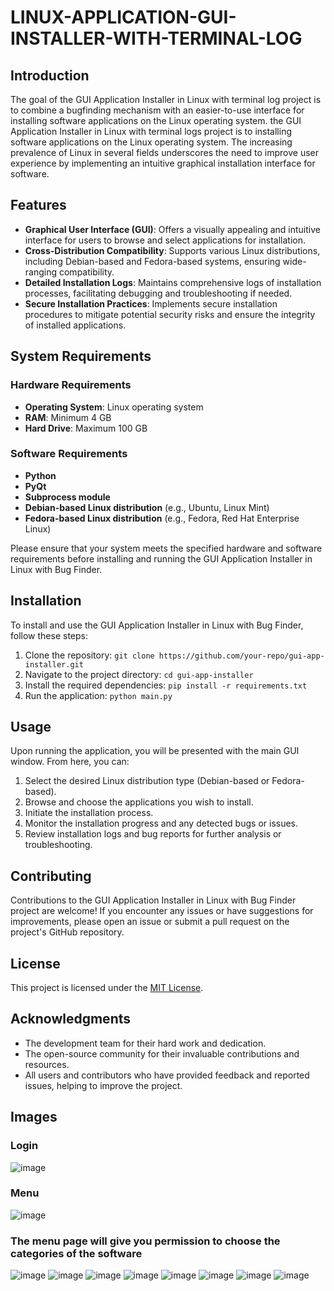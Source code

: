 # LINUX-APPLICATION-GUI-INSTALLER-WITH-TERMINAL-LOG
## Introduction 
The goal of the GUI Application Installer in Linux with terminal log project is to
combine a bugfinding mechanism with an easier-to-use interface for installing software
applications on the Linux operating system.
the GUI Application Installer in Linux with terminal logs project is to installing
software applications on the Linux operating system. The increasing prevalence of
Linux in several fields underscores the need to improve user experience by
implementing an intuitive graphical installation interface for software. 

## Features
- **Graphical User Interface (GUI)**: Offers a visually appealing and intuitive interface for users to browse and select applications for installation.
- **Cross-Distribution Compatibility**: Supports various Linux distributions, including Debian-based and Fedora-based systems, ensuring wide-ranging compatibility.
- **Detailed Installation Logs**: Maintains comprehensive logs of installation processes, facilitating debugging and troubleshooting if needed.
- **Secure Installation Practices**: Implements secure installation procedures to mitigate potential security risks and ensure the integrity of installed applications.

## System Requirements

### Hardware Requirements
- **Operating System**: Linux operating system
- **RAM**: Minimum 4 GB
- **Hard Drive**: Maximum 100 GB

### Software Requirements
- **Python**
- **PyQt**
- **Subprocess module**
- **Debian-based Linux distribution** (e.g., Ubuntu, Linux Mint)
- **Fedora-based Linux distribution** (e.g., Fedora, Red Hat Enterprise Linux)

Please ensure that your system meets the specified hardware and software requirements before installing and running the GUI Application Installer in Linux with Bug Finder.
## Installation
To install and use the GUI Application Installer in Linux with Bug Finder, follow these steps:

1. Clone the repository: `git clone https://github.com/your-repo/gui-app-installer.git`
2. Navigate to the project directory: `cd gui-app-installer`
3. Install the required dependencies: `pip install -r requirements.txt`
4. Run the application: `python main.py`

## Usage
Upon running the application, you will be presented with the main GUI window. From here, you can:

1. Select the desired Linux distribution type (Debian-based or Fedora-based).
2. Browse and choose the applications you wish to install.
3. Initiate the installation process.
4. Monitor the installation progress and any detected bugs or issues.
5. Review installation logs and bug reports for further analysis or troubleshooting.

## Contributing
Contributions to the GUI Application Installer in Linux with Bug Finder project are welcome! If you encounter any issues or have suggestions for improvements, please open an issue or submit a pull request on the project's GitHub repository.

## License
This project is licensed under the [MIT License](LICENSE).

## Acknowledgments
- The development team for their hard work and dedication.
- The open-source community for their invaluable contributions and resources.
- All users and contributors who have provided feedback and reported issues, helping to improve the project.

## Images
### Login 
![image](https://github.com/TEFLX03/LINUX-APPLICATION-GUI-INSTALLER-WITH-TERMINAL-LOG/assets/129142214/fe2d254a-473e-4f4b-ab52-31e792eca237)
### Menu
![image](https://github.com/TEFLX03/LINUX-APPLICATION-GUI-INSTALLER-WITH-TERMINAL-LOG/assets/129142214/cd382437-3c3d-4086-bc56-098dd6ac4e7d)
### The menu page will give you permission to choose the categories of the software
![image](https://github.com/TEFLX03/LINUX-APPLICATION-GUI-INSTALLER-WITH-TERMINAL-LOG/assets/129142214/2b9314a2-e04c-4221-81a2-463e07985baa)
![image](https://github.com/TEFLX03/LINUX-APPLICATION-GUI-INSTALLER-WITH-TERMINAL-LOG/assets/129142214/1b4baed1-cc81-4dd1-839f-68b68d18728b)
![image](https://github.com/TEFLX03/LINUX-APPLICATION-GUI-INSTALLER-WITH-TERMINAL-LOG/assets/129142214/cdc7a309-5cc9-4b6e-81cf-d0ea40d712d5)
![image](https://github.com/TEFLX03/LINUX-APPLICATION-GUI-INSTALLER-WITH-TERMINAL-LOG/assets/129142214/65a8740e-ce83-4ca0-b02d-89ccc79ca116)
![image](https://github.com/TEFLX03/LINUX-APPLICATION-GUI-INSTALLER-WITH-TERMINAL-LOG/assets/129142214/52c97810-eeed-459f-bbb2-a942c6b12b05)
![image](https://github.com/TEFLX03/LINUX-APPLICATION-GUI-INSTALLER-WITH-TERMINAL-LOG/assets/129142214/1a000c08-1ecb-4952-b321-98271248a129)
![image](https://github.com/TEFLX03/LINUX-APPLICATION-GUI-INSTALLER-WITH-TERMINAL-LOG/assets/129142214/2f73ddde-7511-4df9-a069-c4af86012ce5)
![image](https://github.com/TEFLX03/LINUX-APPLICATION-GUI-INSTALLER-WITH-TERMINAL-LOG/assets/129142214/9af1187e-8455-4a56-be9f-4c04a54dec3e)











